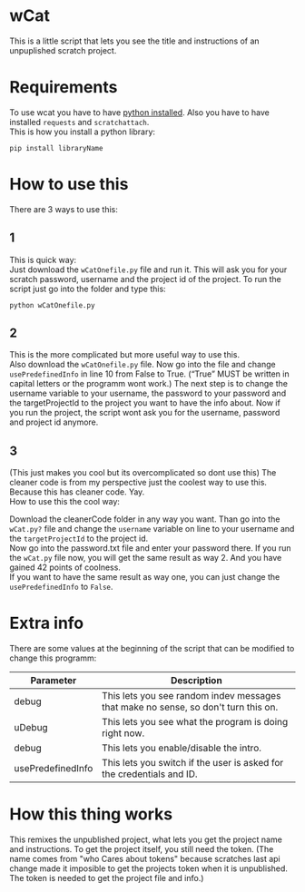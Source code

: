 # wCat
This is a little script that lets you see the title and instructions of an unpuplished scratch project.
# Requirements
To use wcat you have to have [python installed](https://www.python.org/downloads/).
Also you have to have installed `requests` and `scratchattach`.   
This is how you install a python library:
```
pip install libraryName
```
# How to use this
There are 3 ways to use this:

## 1
This is quick way:  
Just download the `wCatOnefile.py` file and run it. This will ask you for your scratch password, username and the project id of the project.
To run the script just go into the folder and type this:
```
python wCatOnefile.py
```
## 2
This is the more complicated but more useful way to use this.  
Also download the `wCatOnefile.py` file.
Now go into the file and change `usePredefinedInfo` in line 10 from False to True. (“True” MUST be written in capital letters or the programm wont work.)
The next step is to change the username variable to your username, the password to your password and the targetProjectId to the project you want to have the info about.
Now if you run the project, the script wont ask you for the username, password and project id anymore.

## 3
(This just makes you cool but its overcomplicated so dont use this)
The cleaner code is from my perspective just the coolest way to use this.  
Because this has cleaner code. Yay.  
How to use this the cool way:  

Download the cleanerCode folder in any way you want. Than go into the `wCat.py?` file and change the `username` variable on line  to your username and the `targetProjectId` to the project id.  
Now go into the password.txt file and enter your password there.
If you run the `wCat.py` file now, you will get the same result as way 2. And you have gained 42 points of coolness.  
If you want to have the same result as way one, you can just change the `usePredefinedInfo` to `False`.

# Extra info
There are some values at the beginning of the script that can be modified to change this programm:

| Parameter           | Description                                                                                           |
|---------------------|-------------------------------------------------------------------------------------------------------|
| debug               | This lets you see random indev messages that make no sense, so don't turn this on.                   |
| uDebug              | This lets you see what the program is doing right now.                                                |
| debug               | This lets you enable/disable the intro.                                                               |
| usePredefinedInfo   | This lets you switch if the user is asked for the credentials and ID.                                 |

# How this thing works
This remixes the unpublished project, what lets you get the project name and instructions. To get the project itself, you still need the token.
(The name comes from "who Cares about tokens" because scratches last api change made it imposible to get the projects token when it is unpublished. The token is needed to get the project file and info.)
